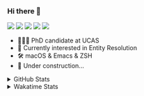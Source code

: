 ### Hi there 👋

[![](https://img.shields.io/badge/-Email-325180?logo=maildotru&logoColor=white&style=flat-square)](mailto:hi@wang.tianshu.me)
[![](https://img.shields.io/badge/-GitHub-black?logo=GitHub&style=flat-square)](https://github.com/tshu-w)
[![](https://img.shields.io/badge/-Telegram-26a5e4?labelColor=fafafa&logo=telegram&style=flat-square)](https://t.me/tshu_w) 
[![](https://img.shields.io/badge/-Twitter-1da1f2?logo=Twitter&logoColor=white&style=flat-square)](https://twitter.com/tshu_w)
[![](https://komarev.com/ghpvc/?username=tshu-w&color=blueviolet&style=flat-square)]()



- 🧑🏻‍🎓 PhD candidate at UCAS
- 🔭 Currently interested in Entity Resolution
- 🛠 macOS & Emacs & ZSH
- 🚧 Under construction...

<details>

<summary>GitHub Stats</summary>

![Tianshu's GitHub stats](https://github-readme-stats.vercel.app/api?username=tshu-w&show_icons=true&theme=buefy&count_private=true)
  
</details>


<details>
  <summary>Wakatime Stats</summary>

  Currently, files accessed by tramp cannot be tracked by wakatime, see https://github.com/wakatime/wakatime-mode/issues/27
  <br>
  
<!--START_SECTION:waka-->
**I'm an Early 🐤** 

```text
🌞 Morning    45 commits     ███░░░░░░░░░░░░░░░░░░░░░░   14.61% 
🌆 Daytime    147 commits    ████████████░░░░░░░░░░░░░   47.73% 
🌃 Evening    111 commits    █████████░░░░░░░░░░░░░░░░   36.04% 
🌙 Night      5 commits      ░░░░░░░░░░░░░░░░░░░░░░░░░   1.62%

```
📅 **I'm Most Productive on Monday** 

```text
Monday       84 commits     ██████░░░░░░░░░░░░░░░░░░░   27.27% 
Tuesday      58 commits     ████░░░░░░░░░░░░░░░░░░░░░   18.83% 
Wednesday    26 commits     ██░░░░░░░░░░░░░░░░░░░░░░░   8.44% 
Thursday     39 commits     ███░░░░░░░░░░░░░░░░░░░░░░   12.66% 
Friday       37 commits     ███░░░░░░░░░░░░░░░░░░░░░░   12.01% 
Saturday     35 commits     ██░░░░░░░░░░░░░░░░░░░░░░░   11.36% 
Sunday       29 commits     ██░░░░░░░░░░░░░░░░░░░░░░░   9.42%

```


📊 **This Week I Spent My Time On** 

```text
💬 Programming Languages: 
sh                       21 hrs 17 mins      █████████████████░░░░░░░░   71.07% 
Org                      6 hrs 2 mins        █████░░░░░░░░░░░░░░░░░░░░   20.15% 
Emacs Lisp               2 hrs 10 mins       █░░░░░░░░░░░░░░░░░░░░░░░░   7.25% 
Ruby                     8 mins              ░░░░░░░░░░░░░░░░░░░░░░░░░   0.49% 
Bash                     7 mins              ░░░░░░░░░░░░░░░░░░░░░░░░░   0.43%

🔥 Editors: 
Zsh                      21 hrs 17 mins      █████████████████░░░░░░░░   71.07% 
Emacs                    8 hrs 40 mins       ███████░░░░░░░░░░░░░░░░░░   28.93%

🐱‍💻 Projects: 
universal-blocker        13 hrs 25 mins      ███████████░░░░░░░░░░░░░░   44.8% 
Terminal                 6 hrs 15 mins       █████░░░░░░░░░░░░░░░░░░░░   20.87% 
Unknown Project          6 hrs 2 mins        █████░░░░░░░░░░░░░░░░░░░░   20.15% 
emacs                    2 hrs 9 mins        █░░░░░░░░░░░░░░░░░░░░░░░░   7.19% 
lightning-template       48 mins             ░░░░░░░░░░░░░░░░░░░░░░░░░   2.69%

💻 Operating System: 
Linux                    17 hrs 2 mins       ██████████████░░░░░░░░░░░   56.9% 
Mac                      12 hrs 54 mins      ██████████░░░░░░░░░░░░░░░   43.1%

```

**I Mostly Code in Python** 

```text
Python                   8 repos             ██████████░░░░░░░░░░░░░░░   40.0% 
HTML                     2 repos             ██░░░░░░░░░░░░░░░░░░░░░░░   10.0% 
Emacs Lisp               2 repos             ██░░░░░░░░░░░░░░░░░░░░░░░   10.0% 
JavaScript               2 repos             ██░░░░░░░░░░░░░░░░░░░░░░░   10.0% 
TeX                      2 repos             ██░░░░░░░░░░░░░░░░░░░░░░░   10.0%

```



 Last Updated on 27/03/2022 08:06:53 UTC
<!--END_SECTION:waka-->
</details>
